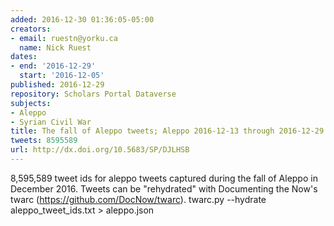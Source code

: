 ```yaml
---
added: 2016-12-30 01:36:05-05:00
creators:
- email: ruestn@yorku.ca
  name: Nick Ruest
dates:
- end: '2016-12-29'
  start: '2016-12-05'
published: 2016-12-29
repository: Scholars Portal Dataverse
subjects:
- Aleppo
- Syrian Civil War
title: The fall of Aleppo tweets; Aleppo 2016-12-13 through 2016-12-29
tweets: 8595589
url: http://dx.doi.org/10.5683/SP/DJLHSB
---
```


8,595,589 tweet ids for aleppo tweets captured during the fall of Aleppo in December 2016. Tweets can be "rehydrated" with Documenting the Now's twarc (https://github.com/DocNow/twarc). twarc.py --hydrate aleppo_tweet_ids.txt > aleppo.json
